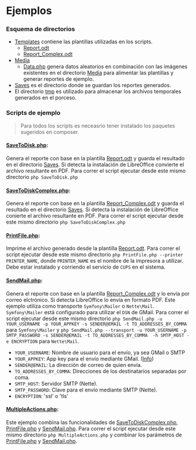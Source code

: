 # Ejemplos

### Esquema de directorios

* [Templates](./Templates) contiene las plantillas utilizadas en los scripts.
  * [Report.odt](./Templates/Report.odt)
  * [Report_Complex.odt](/Templates/Report_Complex.odt)
* [Media](./Media)
  * [Data.php](./Media/Data.php) genera datos aleatorios en combinación con las imágenes existentes en el directorio [Media](./Media) para alimentar las plantillas y generar reportes de ejemplo.
* [Saves](./Saves) es el directorio donde se guardan los reportes generados.
* El directorio [tmp](./tmp) es utilizado para almacenar los archivos temporales generados en el porceso.

### Scripts de ejemplo

> Para todos los scripts es neceasrio tener instalado los paquetes sugeridos en composer.

#### [SaveToDisk.php](./SaveToDisk.php):

Genera el reporte con base en la plantilla [Report.odt](./Templates/Report.odt) y guarda el resultado en el directorio [Saves](./Saves).
Si detecta la instalación de LibreOffice convierte el archivo resultante en PDF.
Para correr el script ejecutar desde este mismo directorio ```php SaveToDisk.php```

#### [SaveToDiskComplex.php](./SaveToDiskComplex.php):

Genera el reporte con base en la plantilla [Report_Complex.odt](./Templates/Report_Complex.odt) y guarda el resultado en el directorio [Saves](./Saves).
Si detecta la instalación de LibreOffice conierte el archivo resultante en PDF.
Para correr el script ejecutar desde este mismo directorio ```php SaveToDiskComplex.php```

#### [PrintFile.php](./PrintFile.php):

Imprime el archivo generado desde la plantilla [Report.odt](./Templates/Report.odt).
Para correr el script ejecutar desde este mismo directorio ```php PrintFile.php --printer PRINTER_NAME```, donde ```PRINTER_NAME``` es el nombre de la impresora a utilizar.
Debe estar instalado y corriendo el servicio de ```CUPS``` en el sistema.

#### [SendMail.php](./SendMail.php):

Genera el reporte con base en la plantilla [Report_Complex.odt](./Templates/Report_Complex.odt) y lo envía por correo elctrónico.
Si detecta LibreOffice lo envía en formato PDF. 
Este ejemplo utiliza como transporte ```Symfony\Mailer``` o ```Nette\Mail```.
```Symfony\Mailer``` está configurado para utilizar el ```DSN``` de GMail.
Para correr el script ejecutar desde este mismo directorio ```php SendMail.php -u YOUR_USERNAME -p YOUR_APPKEY -s SENDER@EMAIL -t TO_ADDRESSES_BY_COMMA``` para ```Symfony\Mailer``` y ```php SendMail.php --transport -u YOUR_USERNAME -p SMTP_PASSWORD -s SENDER@EMAIL -t TO_ADDRESSES_BY_COMMA  -h SMTP_HOST -e ENCRYPTION``` para ```Nette\Mail```.
* ```YOUR_USERNAME```: Nombre de usuario para el envío, ya sea GMail o SMTP
* ```YOUR_APPKEY```: App key para el envío mediante GMail. ([Info](https://support.google.com/mail/answer/185833))
* ```SENDER@EMAIL```: La dirección de correo de quien envía.
* ```TO_ADDRESSES_BY_COMMA```: Direcciones de los destinatarios separadas por coma.
* ```SMTP_HOST```: Servidor SMTP (Nette).
* ```SMTP_PASSWORD```: Clave para el envío mediante SMTP (Nette).
* ```ENCRYPTION```:  'ssl' o 'tls'


#### [MultipleActions.php](./MultipleActions.php):

Este ejemplo combina las funcionalidades de [SaveToDiskComplex.php](./SaveToDiskComplex.php), [PrintFile.php](./PrintFile.php) y [SendMail.php](./SendMail.php).
Para correr el script ejecutar desde este mismo directorio ```php MultipleActions.php``` y combinar los parámetros de [PrintFile.php](./PrintFile.php) y [SendMail.php](./SendMail.php).
